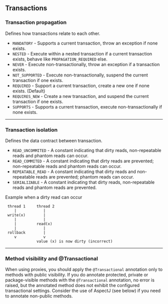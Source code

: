 ## Transactions
### Transaction propagation

Defines how transactions relate to each other.
* `MANDATORY` - Supports a current transaction, throw an exception if none exists.
* `NESTED` - Execute within a nested transaction if a current transaction exists, behave like `PROPAGATION_REQUIRED` else.
* `NEVER` - Execute non-transactionally, throw an exception if a transaction exists.
* `NOT_SUPPORTED` - Execute non-transactionally, suspend the current transaction if one exists.
* `REQUIRED` - Support a current transaction, create a new one if none exists. (Default)
* `REQUIRES_NEW` - Create a new transaction, and suspend the current transaction if one exists.
* `SUPPORTS` - Supports a current transaction, execute non-transactionally if none exists.

---

### Transaction isolation

Defines the data contract between transaction.
* `READ_UNCOMMITED` - A constant indicating that dirty reads, non-repeatable reads and phantom reads can occur.
* `READ_COMMITED` - A constant indicating that dirty reads are prevented; non-repeatable reads and phantom reads can occur.
* `REPEATABLE_READ` - A constant indicating that dirty reads and non-repeatable reads are prevented; phantom reads can occur.
* `SERIALIZABLE` - A constant indicating that dirty reads, non-repeatable reads and phantom reads are prevented.

Example when a dirty read can occur
```
 thread 1     thread 2
    |            |
 write(x)        |
    |            |
    |         read(x)
    |            |
 rollback        |
    v            v 
              value (x) is now dirty (incorrect)
```

---

### Method visibility and @Transactional
When using proxies, you should apply the `@Transactional` annotation only to methods with public visibility. If you do annotate protected, private or package-visible methods with the `@Transactional` annotation, no error is raised, but the annotated method does not exhibit the configured transactional settings. Consider the use of AspectJ (see below) if you need to annotate non-public methods.

